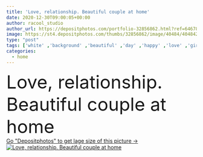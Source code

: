 ```yaml
---
title: 'Love, relationship. Beautiful couple at home'
date: 2020-12-30T09:00:05+00:00
author: racool_studio
author_url: https://depositphotos.com/portfolio-32856862.html?ref=64678756
image: https://st4.depositphotos.com/thumbs/32856862/image/40484/404842408/api_thumb_450.jpg?forcejpeg=true
type: "post"
tags: ['white' ,'background' ,'beautiful' ,'day' ,'happy' ,'love' ,'girl' ,'young' ,'smiling' ,'people' ,'beauty' ,'happiness' ,'cheerful' ,'family' ,'youth' ,'man' ,'eyes' ,'pink' ,'pretty' ,'house' ,'window' ,'home' ,'couple' ,'lovely' ,'woman' ,'contact' ,'lifestyle' ,'shirt' ,'body' ,'together' ,'looking' ,'blonde' ,'clothes' ,'guy' ,'attractive' ,'Jeans' ,'apartment' ,'handsome' ,'relaxing' ,'hug' ,'feelings' ,'passion' ,'relationship' ,'boyfriend' ,'girlfriend' ]
categories: 
  - home
---
```

<div aling="center">
            <font size="60"> Love, relationship. Beautiful couple at home</font>   
</div>
<div>
    <a href='https://st4.depositphotos.com/thumbs/32856862/image/40484/404842408/api_thumb_450.jpg?forcejpeg=true?ref=64678756' target=_blank > Go "Depositphotos" to get lage size of this picture ->
        <img href='https://st4.depositphotos.com/thumbs/32856862/image/40484/404842408/api_thumb_450.jpg?forcejpeg=true?ref=64678756' src='https://st4.depositphotos.com/32856862/40484/i/950/depositphotos_404842408-stock-photo-love-relationship-beautiful-couple-home.jpg?forcejpeg=true' alt='Love, relationship. Beautiful couple at home' >
    </a>
</div>
